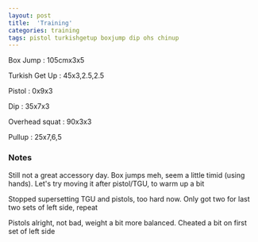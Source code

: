 ```yaml
---
layout: post
title:  'Training'
categories: training
tags: pistol turkishgetup boxjump dip ohs chinup
---
```


Box Jump   :   105cmx3x5

Turkish Get Up   :   45x3,2.5,2.5

Pistol  :   0x9x3

Dip     : 35x7x3

Overhead squat  : 90x3x3

Pullup    : 25x7,6,5

### Notes

Still not a great accessory day. Box jumps meh, seem a little timid (using hands). Let's try moving it after pistol/TGU, to warm up a bit

Stopped supersetting TGU and pistols, too hard now. Only got two for last two sets of left side, repeat

Pistols alright, not bad, weight a bit more balanced. Cheated a bit on first set of left side
